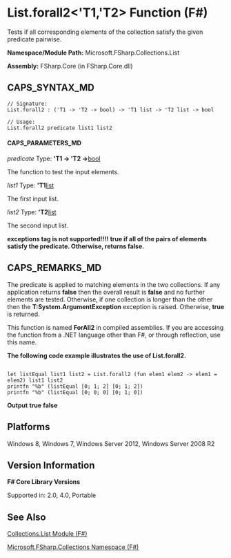 # List.forall2<'T1,'T2> Function (F#)

Tests if all corresponding elements of the collection satisfy the given predicate pairwise.

**Namespace/Module Path:** Microsoft.FSharp.Collections.List

**Assembly:** FSharp.Core (in FSharp.Core.dll)


## CAPS_SYNTAX_MD

```
// Signature:
List.forall2 : ('T1 -> 'T2 -> bool) -> 'T1 list -> 'T2 list -> bool

// Usage:
List.forall2 predicate list1 list2
```

#### CAPS_PARAMETERS_MD
*predicate*
Type: **'T1 -&gt; 'T2 -&gt;**[bool](http://msdn.microsoft.com/en-us/library/89c0cf9c-49ce-4207-a3be-555851a67dd5)


The function to test the input elements.


*list1*
Type: **'T1**[list](http://msdn.microsoft.com/en-us/library/c627b668-477b-4409-91ed-06d7f1b3e4a7)


The first input list.


*list2*
Type: **'T2**[list](http://msdn.microsoft.com/en-us/library/c627b668-477b-4409-91ed-06d7f1b3e4a7)


The second input list.



**exceptions tag is not supported!!!!**
**true if all of the pairs of elements satisfy the predicate. Otherwise, returns false.**
## CAPS_REMARKS_MD
The predicate is applied to matching elements in the two collections. If any application returns **false** then the overall result is **false** and no further elements are tested. Otherwise, if one collection is longer than the other then the **T:System.ArgumentException** exception is raised. Otherwise, **true** is returned.

This function is named **ForAll2** in compiled assemblies. If you are accessing the function from a .NET language other than F#, or through reflection, use this name.

**The following code example illustrates the use of List.forall2.**
```

let listEqual list1 list2 = List.forall2 (fun elem1 elem2 -> elem1 = elem2) list1 list2
printfn "%b" (listEqual [0; 1; 2] [0; 1; 2])
printfn "%b" (listEqual [0; 0; 0] [0; 1; 0])
```

**Output**
**true**
**false**
## Platforms
Windows 8, Windows 7, Windows Server 2012, Windows Server 2008 R2


## Version Information
**F# Core Library Versions**

Supported in: 2.0, 4.0, Portable




## See Also
[Collections.List Module &#40;F&#35;&#41;](Collections.List+Module+%28F%23%29.md)

[Microsoft.FSharp.Collections Namespace &#40;F&#35;&#41;](Microsoft.FSharp.Collections+Namespace+%28F%23%29.md)

